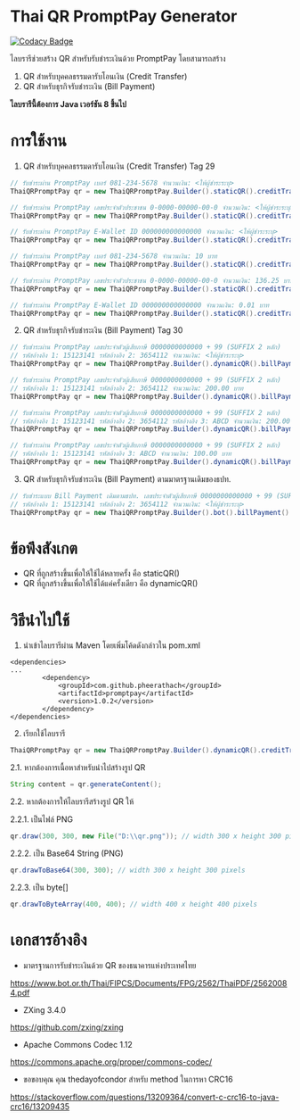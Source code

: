 # Thai QR PromptPay Generator

[![Codacy Badge](https://app.codacy.com/project/badge/Grade/51564ca097fa4cbba46e34ecacd813e7)](https://www.codacy.com/gh/pheerathach/promptpay/dashboard?utm_source=github.com&amp;utm_medium=referral&amp;utm_content=pheerathach/promptpay&amp;utm_campaign=Badge_Grade)

ไลบรารีช่วยสร้าง QR สำหรับรับชำระเงินด้วย PromptPay โดยสามารถสร้าง
1. QR สำหรับบุคคลธรรมดารับโอนเงิน (Credit Transfer)
2. QR สำหรับธุรกิจรับชำระเงิน (Bill Payment)

**ไลบรารีนี้ต้องการ Java เวอร์ชัน 8 ขึ้นไป**

# การใช้งาน
1. QR สำหรับบุคคลธรรมดารับโอนเงิน (Credit Transfer) Tag 29

```java
// รับชำระผ่าน PromptPay เบอร์ 081-234-5678 จำนวนเงิน: <ให้ผู้ชำระระบุ>
ThaiQRPromptPay qr = new ThaiQRPromptPay.Builder().staticQR().creditTransfer().mobileNumber("0812345678").build();

// รับชำระผ่าน PromptPay เลขประจำตัวประชาชน 0-0000-00000-00-0 จำนวนเงิน: <ให้ผู้ชำระระบุ>
ThaiQRPromptPay qr = new ThaiQRPromptPay.Builder().staticQR().creditTransfer().nationalId("0000000000000").build();

// รับชำระผ่าน PromptPay E-Wallet ID 000000000000000 จำนวนเงิน: <ให้ผู้ชำระระบุ>
ThaiQRPromptPay qr = new ThaiQRPromptPay.Builder().staticQR().creditTransfer().eWalletId("000000000000000").build();

// รับชำระผ่าน PromptPay เบอร์ 081-234-5678 จำนวนเงิน: 10 บาท
ThaiQRPromptPay qr = new ThaiQRPromptPay.Builder().staticQR().creditTransfer().mobileNumber("0812345678").amount(new BigDecimal("10.00")).build();

// รับชำระผ่าน PromptPay เลขประจำตัวประชาชน 0-0000-00000-00-0 จำนวนเงิน: 136.25 บาท
ThaiQRPromptPay qr = new ThaiQRPromptPay.Builder().staticQR().creditTransfer().nationalId("0000000000000").amount(new BigDecimal("136.25")).build();

// รับชำระผ่าน PromptPay E-Wallet ID 000000000000000 จำนวนเงิน: 0.01 บาท
ThaiQRPromptPay qr = new ThaiQRPromptPay.Builder().staticQR().creditTransfer().eWalletId("000000000000000").amount(new BigDecimal("0.01")).build();
```

2. QR สำหรับธุรกิจรับชำระเงิน (Bill Payment) Tag 30

```java
// รับชำระผ่าน PromptPay เลขประจำตัวผู้เสียภาษี 0000000000000 + 99 (SUFFIX 2 หลัก)
// รหัสอ้างอิง 1: 15123141 รหัสอ้างอิง 2: 3654112 จำนวนเงิน: <ให้ผู้ชำระระบุ>
ThaiQRPromptPay qr = new ThaiQRPromptPay.Builder().dynamicQR().billPayment().billerId("000000000000099").ref1("15123141").ref2("3654112").build();

// รับชำระผ่าน PromptPay เลขประจำตัวผู้เสียภาษี 0000000000000 + 99 (SUFFIX 2 หลัก)
// รหัสอ้างอิง 1: 15123141 รหัสอ้างอิง 2: 3654112 จำนวนเงิน: 200.00 บาท
ThaiQRPromptPay qr = new ThaiQRPromptPay.Builder().dynamicQR().billPayment().billerId("000000000000099").ref1("15123141").ref2("3654112").amount(new BigDecimal("200.00")).build();

// รับชำระผ่าน PromptPay เลขประจำตัวผู้เสียภาษี 0000000000000 + 99 (SUFFIX 2 หลัก)
// รหัสอ้างอิง 1: 15123141 รหัสอ้างอิง 2: 3654112 รหัสอ้างอิง 3: ABCD จำนวนเงิน: 200.00 บาท
ThaiQRPromptPay qr = new ThaiQRPromptPay.Builder().dynamicQR().billPayment().billerId("000000000000099").ref1("15123141").ref2("3654112").ref3("ABCD").amount(new BigDecimal("200.00")).build();

// รับชำระผ่าน PromptPay เลขประจำตัวผู้เสียภาษี 0000000000000 + 99 (SUFFIX 2 หลัก)
// รหัสอ้างอิง 1: 15123141 รหัสอ้างอิง 3: ABCD จำนวนเงิน: 100.00 บาท
ThaiQRPromptPay qr = new ThaiQRPromptPay.Builder().dynamicQR().billPayment().billerId("000000000000099").ref1("15123141").ref3("ABCD").amount(new BigDecimal("100.00")).build();

```

3. QR สำหรับธุรกิจรับชำระเงิน (Bill Payment) ตามมาตรฐานเดิมของธปท.

```java
// รับชำระแบบ Bill Payment เดิมตามธปท. เลขประจำตัวผู้เสียภาษี 0000000000000 + 99 (SUFFIX 2 หลัก)
// รหัสอ้างอิง 1: 15123141 รหัสอ้างอิง 2: 3654112 จำนวนเงิน: <ให้ผู้ชำระระบุ>
ThaiQRPromptPay qr = new ThaiQRPromptPay.Builder().bot().billPayment().billerId("000000000000099").ref1("15123141").ref2("3654112").build();
```

# ข้อพึงสังเกต
- QR ที่ถูกสร้างขึ้นเพื่อให้ใช้ได้หลายครั้ง คือ staticQR()
- QR ที่ถูกสร้างขึ้นเพื่อให้ใช้ได้แค่ครั้งเดียว คือ dynamicQR()

# วิธีนำไปใช้
1. นำเข้าไลบรารีผ่าน Maven โดยเพิ่มโค้ดดังกล่าวใน pom.xml
```
<dependencies>
...
		<dependency>
			<groupId>com.github.pheerathach</groupId>
			<artifactId>promptpay</artifactId>
			<version>1.0.2</version>
		</dependency>
</dependencies>
```
2. เรียกใช้ไลบรารี
```java
ThaiQRPromptPay qr = new ThaiQRPromptPay.Builder().dynamicQR().creditTransfer().mobileNumber("0812345678").amount(new BigDecimal("100.00")).build();
```
2.1. หากต้องการเนื้อหาสำหรับนำไปสร้างรูป QR
```java
String content = qr.generateContent();
```
2.2. หากต้องการให้ไลบรารีสร้างรูป QR ให้

  2.2.1. เป็นไฟล์ PNG
```java
qr.draw(300, 300, new File("D:\\qr.png")); // width 300 x height 300 pixels | save to D:\qr.png
```

  2.2.2. เป็น Base64 String (PNG)
```java
qr.drawToBase64(300, 300); // width 300 x height 300 pixels
```

  2.2.3. เป็น byte[]
```java
qr.drawToByteArray(400, 400); // width 400 x height 400 pixels
```

# เอกสารอ้างอิง
- มาตรฐานการรับชำระเงินด้วย QR ของธนาคารแห่งประเทศไทย

https://www.bot.or.th/Thai/FIPCS/Documents/FPG/2562/ThaiPDF/25620084.pdf

- ZXing 3.4.0

https://github.com/zxing/zxing

- Apache Commons Codec 1.12

https://commons.apache.org/proper/commons-codec/

- ขอขอบคุณ คุณ thedayofcondor สำหรับ method ในการหา CRC16

https://stackoverflow.com/questions/13209364/convert-c-crc16-to-java-crc16/13209435

